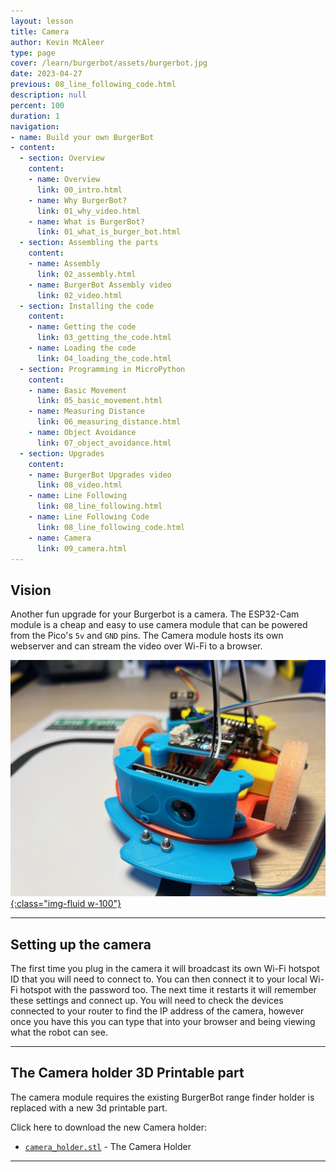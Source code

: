```yaml
---
layout: lesson
title: Camera
author: Kevin McAleer
type: page
cover: /learn/burgerbot/assets/burgerbot.jpg
date: 2023-04-27
previous: 08_line_following_code.html
description: null
percent: 100
duration: 1
navigation:
- name: Build your own BurgerBot
- content:
  - section: Overview
    content:
    - name: Overview
      link: 00_intro.html
    - name: Why BurgerBot?
      link: 01_why_video.html
    - name: What is BurgerBot?
      link: 01_what_is_burger_bot.html
  - section: Assembling the parts
    content:
    - name: Assembly
      link: 02_assembly.html
    - name: BurgerBot Assembly video
      link: 02_video.html
  - section: Installing the code
    content:
    - name: Getting the code
      link: 03_getting_the_code.html
    - name: Loading the code
      link: 04_loading_the_code.html
  - section: Programming in MicroPython
    content:
    - name: Basic Movement
      link: 05_basic_movement.html
    - name: Measuring Distance
      link: 06_measuring_distance.html
    - name: Object Avoidance
      link: 07_object_avoidance.html
  - section: Upgrades
    content:
    - name: BurgerBot Upgrades video
      link: 08_video.html
    - name: Line Following
      link: 08_line_following.html
    - name: Line Following Code
      link: 08_line_following_code.html
    - name: Camera
      link: 09_camera.html
---
```



## Vision

Another fun upgrade for your Burgerbot is a camera. The ESP32-Cam module is a cheap and easy to use camera module that can be powered from the Pico's `5v` and `GND` pins. The Camera module hosts its own webserver and can stream the video over Wi-Fi to a browser.

[![Camera Module](assets/camera_module.jpg){:class="img-fluid w-100"}](assets/camera_module.jpg)

---

## Setting up the camera

The first time you plug in the camera it will broadcast its own Wi-Fi hotspot ID that you will need to connect to. You can then connect it to your local Wi-Fi hotspot with the password too. The next time it restarts it will remember these settings and connect up. You will need to check the devices connected to your router to find the IP address of the camera, however once you have this you can type that into your browser and being viewing what the robot can see.

---

## The Camera holder 3D Printable part

The camera module requires the existing BurgerBot range finder holder is replaced with a new 3d printable part.

Click here to download the new Camera holder:

* [`camera_holder.stl`](/assets/stl/burgerbot_v2/camera_holder.stl) - The Camera Holder

---
